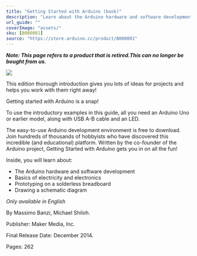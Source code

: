 ```yaml
---
title: "Getting Started with Arduino (book)"
description: "Learn about the Arduino hardware and software development!"
url_guide: ""
coverImage: "assets/"
sku: [B000001]
source: "https://store.arduino.cc/product/B000001"
---
```


***Note: This page refers to a product that is retired.This can no longer be bought from us.***

![](./assets/B000001_Featured.jpg)

This edition thorough introduction gives you lots of ideas for projects and helps you work with them right away!

Getting started with Arduino is a snap!

To use the introductory examples in this guide, all you need an Arduino Uno or earlier model, along with USB A-B cable and an LED.

The easy-to-use Arduino development environment is free to download. Join hundreds of thousands of hobbyists who have discovered this incredible (and educational) platform.
Written by the co-founder of the Arduino project, Getting Started with Arduino gets you in on all the fun!

Inside, you will learn about:

* The Arduino hardware and software development
* Basics of electricity and electronics
* Prototyping on a solderless breadboard
* Drawing a schematic diagram

*Only available in English*

By Massimo Banzi, Michael Shiloh.

Publisher: Maker Media, Inc.

Final Release Date: December 2014.

Pages: 262
